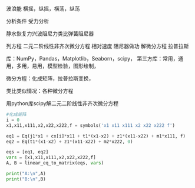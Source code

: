 波浪能
横摇，纵摇，横荡，纵荡

分析条件
受力分析

静水恢复力兴波阻尼力类比弹簧阻尼器


列方程
二元二阶线性非齐次微分方程
相对速度
阻尼器做功
解微分方程
拉普拉斯


库：NumPy，Pandas，Matplotlib，Seaborn，scipy，
第三方库：常用，通用，多用，易用，模型检验，图形绘制，



微分方程：化成矩阵，拉普拉斯变换，

类比类似情况：各种微分方程



用python库scipy解二元二阶线性非齐次微分方程
```py
#化成矩阵
i = 0
x1,x11,x111,x2,x22,x222,f = symbols('x1 x11 x111 x2 x22 x222 f')

eq1 = Eq(j1*x1 + cx[i]*x11 + t1*(x1-x2) + z1*(x11-x22) + m1*x111, f)
eq2 = Eq(t1*(x1-x2) + z1*(x11-x22) + m2*x222, 0)

eqs = [eq1, eq2]
vars = [x1,x11,x111,x2,x22,x222,f]
A, B = linear_eq_to_matrix(eqs, vars)

print("A:\n",A)
print("B:\n",B)
```























